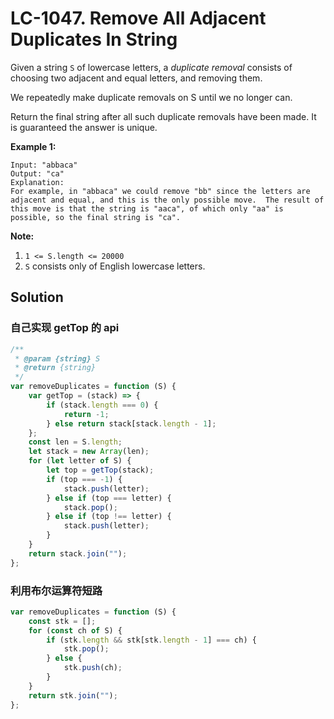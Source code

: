 # LC-1047. Remove All Adjacent Duplicates In String

Given a string `S` of lowercase letters, a _duplicate removal_ consists of choosing two adjacent and equal letters, and removing them.

We repeatedly make duplicate removals on S until we no longer can.

Return the final string after all such duplicate removals have been made. It is guaranteed the answer is unique.

**Example 1:**

```
Input: "abbaca"
Output: "ca"
Explanation:
For example, in "abbaca" we could remove "bb" since the letters are adjacent and equal, and this is the only possible move.  The result of this move is that the string is "aaca", of which only "aa" is possible, so the final string is "ca".
```

**Note:**

1. `1 <= S.length <= 20000`
2. `S` consists only of English lowercase letters.

## Solution

### 自己实现 getTop 的 api

```javascript
/**
 * @param {string} S
 * @return {string}
 */
var removeDuplicates = function (S) {
    var getTop = (stack) => {
        if (stack.length === 0) {
            return -1;
        } else return stack[stack.length - 1];
    };
    const len = S.length;
    let stack = new Array(len);
    for (let letter of S) {
        let top = getTop(stack);
        if (top === -1) {
            stack.push(letter);
        } else if (top === letter) {
            stack.pop();
        } else if (top !== letter) {
            stack.push(letter);
        }
    }
    return stack.join("");
};
```

### 利用布尔运算符短路

```javascript
var removeDuplicates = function (S) {
    const stk = [];
    for (const ch of S) {
        if (stk.length && stk[stk.length - 1] === ch) {
            stk.pop();
        } else {
            stk.push(ch);
        }
    }
    return stk.join("");
};
```
